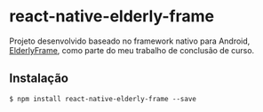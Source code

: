 # react-native-elderly-frame

Projeto desenvolvido baseado no framework nativo para Android, [ElderlyFrame](https://github.com/damarisarruda/elderlyframe), como parte do meu trabalho de conclusão de curso.

## Instalação

`$ npm install react-native-elderly-frame --save`